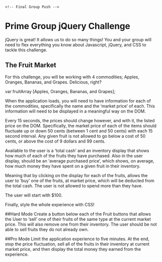 	<!-- Final Group Push -->

  # Prime Group jQuery Challenge
jQuery is great! It allows us to do so many things! You and your group will need to flex everything you know about
Javascript, jQuery, and CSS to tackle this challenge.

## The Fruit Market
For this challenge, you will be working with 4 commodities;
Apples, Oranges, Bananas, and Grapes. Delicious, right?

var fruitArray [Apples, Oranges, Bananas, and Grapes];

When the application loads, you will need to have information for each of the commodities, specifically the name
and the ‘market price’ of each. This information will need to be displayed in a meaningful way on the DOM.

Every 15 seconds, the prices should change however, and with it, the listed price on the DOM. Specifically,
the market price of each of the items should fluctuate up or down 50 cents (between 1 cent and 50 cents) with each 15 second interval.
Any given fruit is not allowed to go below a cost of 50 cents, or above the cost of 9 dollars and 99 cents.

Available to the user is a ‘total cash’ and an inventory display that shows how much of each of the fruits they
have purchased. Also in the user display, should be an ‘average purchased price’, which shows, on average, how
much money they have spent on a given fruit in their inventory.

Meaning that by clicking on the display for each of the fruits, allows the user to ‘buy’ one of the fruits, at
market price, which will be deducted from the total cash. The user is not allowed to spend more than they have.

The user will start with $100.

Finally, style the whole experience with CSS!

##Hard Mode
Create a button below each of the Fruit buttons that allows the User to ‘sell’ one of their fruits of the same
type at the current market price. This will also remove one from their inventory. The user should be not able to
sell fruits they do not already own.

##Pro Mode
Limit the application experience to five minutes. At the end, stop the price fluctuation, sell all of the fruits
in their inventory at current market price, and then display the total money they earned from the experience.

